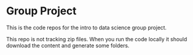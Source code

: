 # Group Project

This is the code repos for the intro to data science group project.

This repo is not tracking zip files.  When you run the code locally it should download the content and generate some folders.


